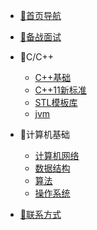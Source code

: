 
* [🚀首页导航](./HOME_PAGE.md)

* [🔨备战面试](./docs/Knowledge/面试经验/a-1备战面试.md)

* 📝C/C++
  
  * [C++基础](./docs/Knowledge/C++/b-1C++基础.md)
  * [C++11新标准](./docs/Knowledge/C++/b-2C++11新标准.md)
  * [STL模板库](./docs/Knowledge/C++/b-3STL模板库.md)
  * [jvm](./docs/Knowledge/C++/b-4jvm.md)

* 📝计算机基础

  * [计算机网络](./docs/Knowledge/计算机网络/c-1计算机网络.md)
  * [数据结构](./docs/Knowledge/数据结构/c-2数据结构.md)
  * [算法](./docs/Knowledge/算法/c-3算法.md)
  * [操作系统](./docs/Knowledge/操作系统/c-4操作系统.md)

* [🐝联系方式](./docs/Knowledge/面试经验/个人联系方式.md)



  

